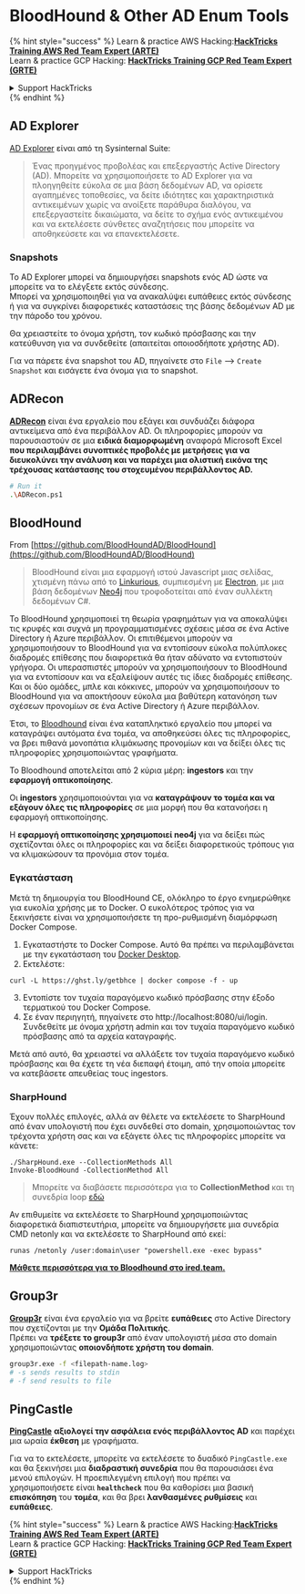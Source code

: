 # BloodHound & Other AD Enum Tools

{% hint style="success" %}
Learn & practice AWS Hacking:<img src="/.gitbook/assets/arte.png" alt="" data-size="line">[**HackTricks Training AWS Red Team Expert (ARTE)**](https://training.hacktricks.xyz/courses/arte)<img src="/.gitbook/assets/arte.png" alt="" data-size="line">\
Learn & practice GCP Hacking: <img src="/.gitbook/assets/grte.png" alt="" data-size="line">[**HackTricks Training GCP Red Team Expert (GRTE)**<img src="/.gitbook/assets/grte.png" alt="" data-size="line">](https://training.hacktricks.xyz/courses/grte)

<details>

<summary>Support HackTricks</summary>

* Check the [**subscription plans**](https://github.com/sponsors/carlospolop)!
* **Join the** 💬 [**Discord group**](https://discord.gg/hRep4RUj7f) or the [**telegram group**](https://t.me/peass) or **follow** us on **Twitter** 🐦 [**@hacktricks\_live**](https://twitter.com/hacktricks\_live)**.**
* **Share hacking tricks by submitting PRs to the** [**HackTricks**](https://github.com/carlospolop/hacktricks) and [**HackTricks Cloud**](https://github.com/carlospolop/hacktricks-cloud) github repos.

</details>
{% endhint %}

## AD Explorer

[AD Explorer](https://docs.microsoft.com/en-us/sysinternals/downloads/adexplorer) είναι από τη Sysinternal Suite:

> Ένας προηγμένος προβολέας και επεξεργαστής Active Directory (AD). Μπορείτε να χρησιμοποιήσετε το AD Explorer για να πλοηγηθείτε εύκολα σε μια βάση δεδομένων AD, να ορίσετε αγαπημένες τοποθεσίες, να δείτε ιδιότητες και χαρακτηριστικά αντικειμένων χωρίς να ανοίξετε παράθυρα διαλόγου, να επεξεργαστείτε δικαιώματα, να δείτε το σχήμα ενός αντικειμένου και να εκτελέσετε σύνθετες αναζητήσεις που μπορείτε να αποθηκεύσετε και να επανεκτελέσετε.

### Snapshots

Το AD Explorer μπορεί να δημιουργήσει snapshots ενός AD ώστε να μπορείτε να το ελέγξετε εκτός σύνδεσης.\
Μπορεί να χρησιμοποιηθεί για να ανακαλύψει ευπάθειες εκτός σύνδεσης ή για να συγκρίνει διαφορετικές καταστάσεις της βάσης δεδομένων AD με την πάροδο του χρόνου.

Θα χρειαστείτε το όνομα χρήστη, τον κωδικό πρόσβασης και την κατεύθυνση για να συνδεθείτε (απαιτείται οποιοσδήποτε χρήστης AD).

Για να πάρετε ένα snapshot του AD, πηγαίνετε στο `File` --> `Create Snapshot` και εισάγετε ένα όνομα για το snapshot.

## ADRecon

[**ADRecon**](https://github.com/adrecon/ADRecon) είναι ένα εργαλείο που εξάγει και συνδυάζει διάφορα αντικείμενα από ένα περιβάλλον AD. Οι πληροφορίες μπορούν να παρουσιαστούν σε μια **ειδικά διαμορφωμένη** αναφορά Microsoft Excel **που περιλαμβάνει συνοπτικές προβολές με μετρήσεις για να διευκολύνει την ανάλυση και να παρέχει μια ολιστική εικόνα της τρέχουσας κατάστασης του στοχευμένου περιβάλλοντος AD.**
```bash
# Run it
.\ADRecon.ps1
```
## BloodHound

From [https://github.com/BloodHoundAD/BloodHound](https://github.com/BloodHoundAD/BloodHound)

> BloodHound είναι μια εφαρμογή ιστού Javascript μιας σελίδας, χτισμένη πάνω από το [Linkurious](http://linkurio.us/), συμπιεσμένη με [Electron](http://electron.atom.io/), με μια βάση δεδομένων [Neo4j](https://neo4j.com/) που τροφοδοτείται από έναν συλλέκτη δεδομένων C#.

Το BloodHound χρησιμοποιεί τη θεωρία γραφημάτων για να αποκαλύψει τις κρυφές και συχνά μη προγραμματισμένες σχέσεις μέσα σε ένα Active Directory ή Azure περιβάλλον. Οι επιτιθέμενοι μπορούν να χρησιμοποιήσουν το BloodHound για να εντοπίσουν εύκολα πολύπλοκες διαδρομές επίθεσης που διαφορετικά θα ήταν αδύνατο να εντοπιστούν γρήγορα. Οι υπερασπιστές μπορούν να χρησιμοποιήσουν το BloodHound για να εντοπίσουν και να εξαλείψουν αυτές τις ίδιες διαδρομές επίθεσης. Και οι δύο ομάδες, μπλε και κόκκινες, μπορούν να χρησιμοποιήσουν το BloodHound για να αποκτήσουν εύκολα μια βαθύτερη κατανόηση των σχέσεων προνομίων σε ένα Active Directory ή Azure περιβάλλον.

Έτσι, το [Bloodhound](https://github.com/BloodHoundAD/BloodHound) είναι ένα καταπληκτικό εργαλείο που μπορεί να καταγράψει αυτόματα ένα τομέα, να αποθηκεύσει όλες τις πληροφορίες, να βρει πιθανά μονοπάτια κλιμάκωσης προνομίων και να δείξει όλες τις πληροφορίες χρησιμοποιώντας γραφήματα.

Το Bloodhound αποτελείται από 2 κύρια μέρη: **ingestors** και την **εφαρμογή οπτικοποίησης**.

Οι **ingestors** χρησιμοποιούνται για να **καταγράψουν το τομέα και να εξάγουν όλες τις πληροφορίες** σε μια μορφή που θα κατανοήσει η εφαρμογή οπτικοποίησης.

Η **εφαρμογή οπτικοποίησης χρησιμοποιεί neo4j** για να δείξει πώς σχετίζονται όλες οι πληροφορίες και να δείξει διαφορετικούς τρόπους για να κλιμακώσουν τα προνόμια στον τομέα.

### Εγκατάσταση
Μετά τη δημιουργία του BloodHound CE, ολόκληρο το έργο ενημερώθηκε για ευκολία χρήσης με το Docker. Ο ευκολότερος τρόπος για να ξεκινήσετε είναι να χρησιμοποιήσετε τη προ-ρυθμισμένη διαμόρφωση Docker Compose.

1. Εγκαταστήστε το Docker Compose. Αυτό θα πρέπει να περιλαμβάνεται με την εγκατάσταση του [Docker Desktop](https://www.docker.com/products/docker-desktop/).
2. Εκτελέστε:
```
curl -L https://ghst.ly/getbhce | docker compose -f - up
```
3. Εντοπίστε τον τυχαία παραγόμενο κωδικό πρόσβασης στην έξοδο τερματικού του Docker Compose.  
4. Σε έναν περιηγητή, πηγαίνετε στο http://localhost:8080/ui/login. Συνδεθείτε με όνομα χρήστη admin και τον τυχαία παραγόμενο κωδικό πρόσβασης από τα αρχεία καταγραφής.

Μετά από αυτό, θα χρειαστεί να αλλάξετε τον τυχαία παραγόμενο κωδικό πρόσβασης και θα έχετε τη νέα διεπαφή έτοιμη, από την οποία μπορείτε να κατεβάσετε απευθείας τους ingestors.

### SharpHound

Έχουν πολλές επιλογές, αλλά αν θέλετε να εκτελέσετε το SharpHound από έναν υπολογιστή που έχει συνδεθεί στο domain, χρησιμοποιώντας τον τρέχοντα χρήστη σας και να εξάγετε όλες τις πληροφορίες μπορείτε να κάνετε:
```
./SharpHound.exe --CollectionMethods All
Invoke-BloodHound -CollectionMethod All
```
> Μπορείτε να διαβάσετε περισσότερα για το **CollectionMethod** και τη συνεδρία loop [εδώ](https://support.bloodhoundenterprise.io/hc/en-us/articles/17481375424795-All-SharpHound-Community-Edition-Flags-Explained)

Αν επιθυμείτε να εκτελέσετε το SharpHound χρησιμοποιώντας διαφορετικά διαπιστευτήρια, μπορείτε να δημιουργήσετε μια συνεδρία CMD netonly και να εκτελέσετε το SharpHound από εκεί:
```
runas /netonly /user:domain\user "powershell.exe -exec bypass"
```
[**Μάθετε περισσότερα για το Bloodhound στο ired.team.**](https://ired.team/offensive-security-experiments/active-directory-kerberos-abuse/abusing-active-directory-with-bloodhound-on-kali-linux)

## Group3r

[**Group3r**](https://github.com/Group3r/Group3r) είναι ένα εργαλείο για να βρείτε **ευπάθειες** στο Active Directory που σχετίζονται με την **Ομάδα Πολιτικής**. \
Πρέπει να **τρέξετε το group3r** από έναν υπολογιστή μέσα στο domain χρησιμοποιώντας **οποιονδήποτε χρήστη του domain**.
```bash
group3r.exe -f <filepath-name.log>
# -s sends results to stdin
# -f send results to file
```
## PingCastle

[**PingCastle**](https://www.pingcastle.com/documentation/) **αξιολογεί την ασφάλεια ενός περιβάλλοντος AD** και παρέχει μια ωραία **έκθεση** με γραφήματα.

Για να το εκτελέσετε, μπορείτε να εκτελέσετε το δυαδικό `PingCastle.exe` και θα ξεκινήσει μια **διαδραστική συνεδρία** που θα παρουσιάσει ένα μενού επιλογών. Η προεπιλεγμένη επιλογή που πρέπει να χρησιμοποιήσετε είναι **`healthcheck`** που θα καθορίσει μια βασική **επισκόπηση** του **τομέα**, και θα βρει **λανθασμένες ρυθμίσεις** και **ευπάθειες**.&#x20;

{% hint style="success" %}
Learn & practice AWS Hacking:<img src="/.gitbook/assets/arte.png" alt="" data-size="line">[**HackTricks Training AWS Red Team Expert (ARTE)**](https://training.hacktricks.xyz/courses/arte)<img src="/.gitbook/assets/arte.png" alt="" data-size="line">\
Learn & practice GCP Hacking: <img src="/.gitbook/assets/grte.png" alt="" data-size="line">[**HackTricks Training GCP Red Team Expert (GRTE)**<img src="/.gitbook/assets/grte.png" alt="" data-size="line">](https://training.hacktricks.xyz/courses/grte)

<details>

<summary>Support HackTricks</summary>

* Check the [**subscription plans**](https://github.com/sponsors/carlospolop)!
* **Join the** 💬 [**Discord group**](https://discord.gg/hRep4RUj7f) or the [**telegram group**](https://t.me/peass) or **follow** us on **Twitter** 🐦 [**@hacktricks\_live**](https://twitter.com/hacktricks\_live)**.**
* **Share hacking tricks by submitting PRs to the** [**HackTricks**](https://github.com/carlospolop/hacktricks) and [**HackTricks Cloud**](https://github.com/carlospolop/hacktricks-cloud) github repos.

</details>
{% endhint %}
